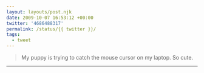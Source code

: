 ```yaml
---
layout: layouts/post.njk
date: 2009-10-07 16:53:12 +00:00
twitter: '4686488317'
permalink: /status/{{ twitter }}/
tags: 
  - tweet
---
```


> My puppy is trying to catch the mouse cursor on my laptop. So cute.

---
